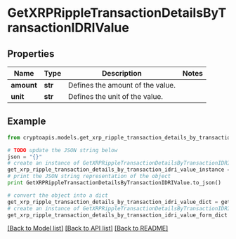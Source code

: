 # GetXRPRippleTransactionDetailsByTransactionIDRIValue


## Properties
Name | Type | Description | Notes
------------ | ------------- | ------------- | -------------
**amount** | **str** | Defines the amount of the value. | 
**unit** | **str** | Defines the unit of the value. | 

## Example

```python
from cryptoapis.models.get_xrp_ripple_transaction_details_by_transaction_idri_value import GetXRPRippleTransactionDetailsByTransactionIDRIValue

# TODO update the JSON string below
json = "{}"
# create an instance of GetXRPRippleTransactionDetailsByTransactionIDRIValue from a JSON string
get_xrp_ripple_transaction_details_by_transaction_idri_value_instance = GetXRPRippleTransactionDetailsByTransactionIDRIValue.from_json(json)
# print the JSON string representation of the object
print GetXRPRippleTransactionDetailsByTransactionIDRIValue.to_json()

# convert the object into a dict
get_xrp_ripple_transaction_details_by_transaction_idri_value_dict = get_xrp_ripple_transaction_details_by_transaction_idri_value_instance.to_dict()
# create an instance of GetXRPRippleTransactionDetailsByTransactionIDRIValue from a dict
get_xrp_ripple_transaction_details_by_transaction_idri_value_form_dict = get_xrp_ripple_transaction_details_by_transaction_idri_value.from_dict(get_xrp_ripple_transaction_details_by_transaction_idri_value_dict)
```
[[Back to Model list]](../README.md#documentation-for-models) [[Back to API list]](../README.md#documentation-for-api-endpoints) [[Back to README]](../README.md)


